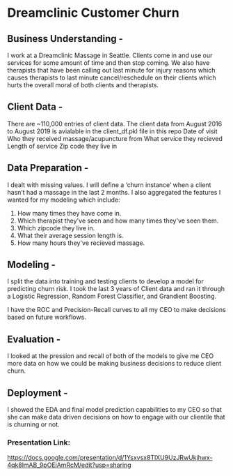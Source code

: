 # Dreamclinic Customer Churn

## Business Understanding -

I work at a Dreamclinic Massage in Seattle. Clients come in and use our services for some amount of time and then stop coming. We also have therapists that have been calling out last minute for injury reasons which causes therapists to last minute cancel/reschedule on their clients which hurts the overall moral of both clients and therapists.


## Client Data -

There are ~110,000 entries of client data.
The client data from August 2016 to August 2019 is avialable in the client_df.pkl file in this repo
Date of visit
Who they received massage/acupuncture from
What service they recieved
Length of service
Zip code they live in


## Data Preparation -
I dealt with missing values. I will define a ‘churn instance’ when a client hasn’t had a massage in the last 2 months.
I also aggregated the features I wanted for my modeling which include:

1. How many times they have come in.
2. Which therapist they've seen and how many times they've seen them.
3. Which zipcode they live in.
4. What their average session length is.
5. How many hours they've recieved massage.

## Modeling -
I split the data into training and testing clients to develop a model for predicting churn risk.
I took the last 3 years of Client data and ran it through a Logistic Regression, Random Forest Classifier, and Grandient Boosting.

I have the ROC and Precision-Recall curves to all my CEO to make decisions based on future workflows.

## Evaluation -
I looked at the pression and recall of both of the models to give me CEO more data on how we could be making business decisions to reduce client churn.

## Deployment -
I showed the EDA and final model prediction capabilities to my CEO so that she can make data driven decisions on how to engage with our clientile that is churning or not.

### Presentation Link:
https://docs.google.com/presentation/d/1Ysxvsx8TlXU9UzJRwUkjhwx-4qk8lmAB_9pOEiAmRcM/edit?usp=sharing
